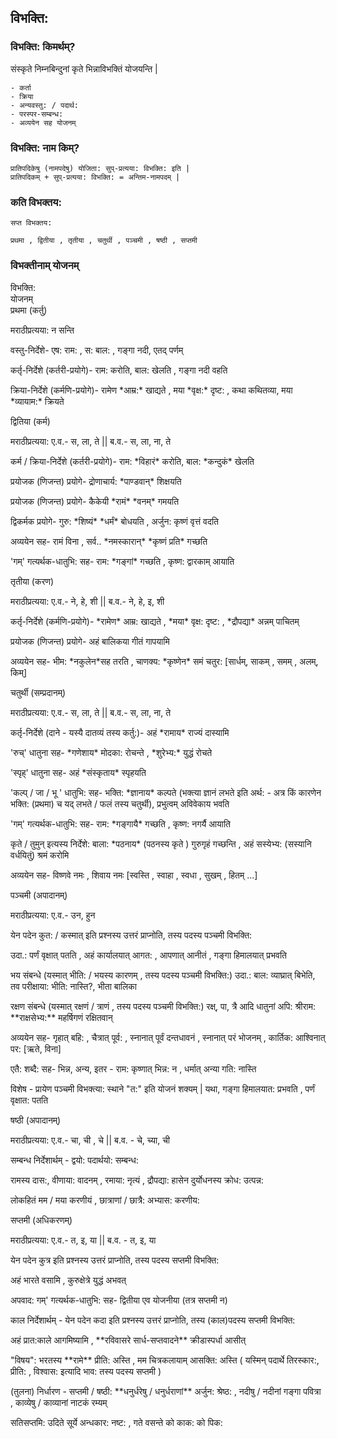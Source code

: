 ## विभक्ति:

### विभक्ति: किमर्थम्?

संस्कृते निम्नबिन्दुनां कृते भिन्नाविभक्तिं योजयन्ति |

```
- कर्ता
- क्रिया
- अन्यवस्तु: / पदार्थ:
- परस्पर-सम्बन्ध:
- अव्ययेन सह योजनम्
```

### विभक्ति: नाम किम्?

```
प्रातिपदिकेषु (नामपदेषु) योजिता: सुप्-प्रत्यया: विभक्ति: इति |
प्रातिपदिकम् + सुप्-प्रत्यया: विभक्ति: = अन्तिम-नामपदम् |
```

### कति विभक्तय:

```
सप्त विभक्तय:

प्रथमा , द्वितीया , तृतीया , चतुर्थी , पञ्चमी , षष्ठी , सप्तमी
```

### विभक्तीनाम् योजनम्

<div class="tab">
    <div>विभक्ति:</div><div>योजनम्</div>
    <div>प्रथमा (कर्तु)</div>
    <div>
        <p>मराठीप्रत्यया: न सन्ति</p>
        <p>वस्तु-निर्देशे- एष: राम: , स: बाल: , गङ्गा नदी, एतद् पर्णम्</p>
        <p>कर्तृ-निर्देशे (कर्तरी-प्रयोगे)- राम: करोति, बाल: खेलति , गङ्गा नदी वहति</p>
        <p>क्रिया-निर्देशे (कर्मणि-प्रयोगे)- रामेण *आम्र:* खाद्यते , मया *वृक्ष:* दृष्ट: , कथा कथितव्या, मया *व्यायाम:* क्रियते</p>
    </div>
    <div>द्वितिया (कर्म)</div>
    <div>
        <p>मराठीप्रत्यया: ए.व.- स, ला, ते ||  ब.व.- स, ला, ना, ते </p>
        <p>कर्म / क्रिया-निर्देशे (कर्तरी-प्रयोगे)- राम: *विहारं* करोति, बाल: *कन्दुकं* खेलति</p>
        <p>प्रयोजक (णिजन्त) प्रयोगे- द्रोणाचार्य: *पाण्डवान्* शिक्षयति </p>
        <p>प्रयोजक (णिजन्त) प्रयोगे- कैकेयी *रामं* *वनम्* गमयति </p>
        <p>द्विकर्मक प्रयोगे- गुरु: *शिष्यं* *धर्मं* बोधयति , अर्जुन: कृष्णं वृत्तं वदति</p>
        <p>अव्ययेन सह- रामं विना , सर्व.. *नमस्कारान्* *कृष्णं प्रति* गच्छति </p>
        <p>'गम्' गत्यर्थक-धातुभि: सह- राम: *गङ्गां* गच्छति , कृष्ण: द्वारकाम् आयाति </p>
    </div>
    <div>तृतीया (करण)</div>
    <div>
        <p>मराठीप्रत्यया: ए.व.- ने, हे, शी ||  ब.व.- ने, हे, इ, शी </p>
        <p>कर्तृ-निर्देशे (कर्मणि-प्रयोगे)- *रामेण* आम्र: खाद्यते , *मया* वृक्ष: दृष्ट: , *द्रौपद्या* अन्नम् पाचितम्</p>
        <p>प्रयोजक (णिजन्त) प्रयोगे- अहं बालिकया गीतं गापयामि </p>
        <p>अव्ययेन सह- भीम: *नकुलेन*सह तरति , चाणक्य: *कृष्णेन* समं चतुर: [सार्धम्, साकम् , समम् , अलम्, किम्] </p>
    </div>
    <div>चतुर्थी (सम्प्रदानम्)</div>
    <div>
        <p>मराठीप्रत्यया: ए.व.- स, ला, ते ||  ब.व.- स, ला, ना, ते </p>
        <p>कर्तृ-निर्देशे (दाने - यस्यै दातव्यं तस्य कर्तु:)- अहं *रामाय* राज्यं दास्यामि</p>
        <p>'रुच्' धातुना सह- *गणेशाय* मोदका: रोचन्ते , *शुरेभ्य:* युद्धं रोचते </p>
        <p>'स्पृह्' धातुना सह- अहं *संस्कृताय* स्पृहयति </p>
        <p>'कल्प् / जा / भू ' धातुभि: सह- भक्ति: *ज्ञानाय* कल्पते  (भक्त्या ज्ञानं लभते इति अर्थ: - अत्र किं कारणेन भक्ति: (प्रथमा) च यद् लभते / फलं तस्य चतुर्थी), प्रभुत्वम् अविवेकाय भवति </p>
        <p>'गम्' गत्यर्थक-धातुभि: सह- राम: *गङ्गायै* गच्छति , कृष्ण: नगर्यै आयाति </p>
        <p>कृते / तुमुन्  इत्यस्य निर्देशे: बाला: *पठनाय* (पठनस्य कृते ) गुरुगृहं गच्छन्ति , अहं सस्येभ्य: (सस्यानि वर्धयितुं) श्रमं करोमि  </p>
        <p>अव्ययेन सह- विष्णवे नमः , शिवाय नमः [स्वस्ति , स्वाहा , स्वधा , सुखम् , हितम् ...]</p>
    </div>
    <div>पञ्चमी (अपादानम्)</div>
    <div>
        <p>मराठीप्रत्यया: ए.व.- उन, हुन </p>
        <p>येन पदेन कुत: / कस्मात् इति प्रश्नस्य उत्तरं प्राप्नोति, तस्य पदस्य पञ्चमी विभक्ति:</p>
        <p>उदा.: पर्णं वृक्षात् पतति , अहं कार्यालयात् आगत: , आपणात् आनीतं , गङ्गा हिमालयात् प्रभवति </p>
        <p>भय संबन्धे (यस्मात् भीति: / भयस्य कारणम् , तस्य पदस्य पञ्चमी विभक्ति:) उदा.: बाल: व्याघ्रात् बिभेति, तव परीक्षाया: भीति: नास्ति?, भीता बालिका</p>
        <p>रक्षण संबन्धे (यस्मात् रक्षणं  / त्राणं , तस्य पदस्य पञ्चमी विभक्ति:) रक्ष्, पा, त्रै आदि धातुनां अपि: श्रीराम: **राक्षसेभ्य:** महर्षिगणं रक्षितवान्</p>
        <p>अव्ययेन सह- गृहात् बहि: , चैत्रात् पूर्व: , स्नानात् पूर्वं दन्तधावनं , स्नानात् परं भोजनम् , कार्तिक: आश्विनात् पर: [ऋते, विना]</p>
        <p>एतै: शब्दै: सह- भिन्न, अन्य, इतर - राम: कृष्णात् भिन्न: न , धर्मात् अन्या गति: नास्ति </p>
        <p> विशेष - प्रायेण पञ्चमी विभक्त्या: स्थाने "त:" इति योजनं शक्यम् | यथा,  गङ्गा हिमालयात: प्रभवति , पर्णं वृक्षात: पतति </p>
    </div>
    <div>षष्ठी (अपादानम्)</div>
    <div>
        <p>मराठीप्रत्यया: ए.व.- चा, ची , चे ||  ब.व. - चे, च्या, ची </p>
        <p>सम्बन्ध निर्देशार्थम् - द्वयो: पदार्थयो: सम्बन्ध:</p>
        <p>रामस्य दास:, वीणाया: वादनम् , रमाया: नृत्यं , द्रौपद्या: हासेन दुर्योधनस्य क्रोध: उत्पन्न: </p>
        <p>लोकहितं मम / मया करणीयं , छात्राणां / छात्रै: अभ्यास: करणीय: </p>
    </div>
    <div>सप्तमी (अधिकरणम्)</div>
    <div>
        <p>मराठीप्रत्यया: ए.व.- त, इ, या ||  ब.व. - त, इ, या</p>
        <p>येन पदेन कुत्र इति प्रश्नस्य उत्तरं प्राप्नोति, तस्य पदस्य सप्तमी विभक्ति:</p>
        <p>अहं भारते वसामि , कुरुक्षेत्रे युद्धं अभवत् </p>
        <p>अपवाद: गम्' गत्यर्थक-धातुभि: सह- द्वितीया एव योजनीया (तत्र सप्तमी न)</p>
        <p>काल निर्देशार्थम् - येन पदेन कदा इति प्रश्नस्य उत्तरं प्राप्नोति, तस्य (काल)पदस्य सप्तमी विभक्ति:</p>
        <p>अहं प्रात:काले आगमिष्यामि , **रविवासरे सार्ध-सप्तवादने** क्रीडास्पर्धा आसीत् </p>
        <p>"विषय": भरतस्य **रामे** प्रीति: अस्ति , मम चित्रकलायाम् आसक्ति: अस्ति ( यस्मिन् पदार्थे तिरस्कार:, प्रीति: , विश्वास: इत्यादि भाव: तस्य पदस्य सप्तमी ) </p>
        <p> (तुलना) निर्धारण - सप्तमी / षष्ठी: **धनुर्धरेषु / धनुर्धराणां** अर्जुन: श्रेष्ठ: , नदीषु / नदीनां गङ्गा पवित्रा , काव्येषु / काव्यानां नाटकं रम्यम् </p>
        <p> सतिसप्तमि: उदिते सूर्ये अन्धकार: नष्ट: , गते वसन्ते को काक: को पिक: </p>
    </div>
</div>
